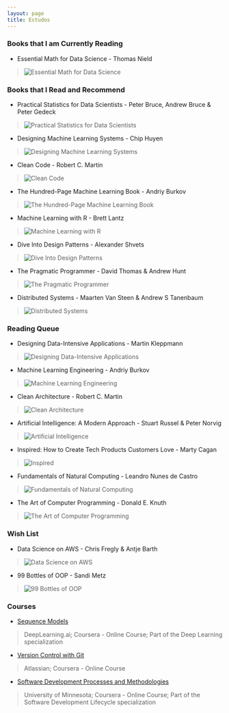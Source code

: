 ```yaml
---
layout: page
title: Estudos
---
```


### Books that I am Currently Reading

- Essential Math for Data Science - Thomas Nield

> ![Essential Math for Data Science](https://i.gr-assets.com/images/S/compressed.photo.goodreads.com/books/1620715594i/51763086._SX50_.jpg)

### Books that I Read and Recommend

- Practical Statistics for Data Scientists - Peter Bruce, Andrew Bruce & Peter Gedeck

> ![Practical Statistics for Data Scientists](https://i.gr-assets.com/images/S/compressed.photo.goodreads.com/books/1587495766i/48816585._SX50_.jpg) 

- Designing Machine Learning Systems - Chip Huyen

> ![Designing Machine Learning Systems](https://i.gr-assets.com/images/S/compressed.photo.goodreads.com/books/1653945265i/60715378._SX50_.jpg) 

- Clean Code - Robert C. Martin

> ![Clean Code](https://i.gr-assets.com/images/S/compressed.photo.goodreads.com/books/1436202607i/3735293._SX50_.jpg) 

- The Hundred-Page Machine Learning Book - Andriy Burkov

> ![The Hundred-Page Machine Learning Book](https://i.gr-assets.com/images/S/compressed.photo.goodreads.com/books/1546285613i/43190851._SX50_.jpg) 

- Machine Learning with R - Brett Lantz

> ![Machine Learning with R](https://i.gr-assets.com/images/S/compressed.photo.goodreads.com/books/1395601758i/18859629._SX50_.jpg) 

- Dive Into Design Patterns - Alexander Shvets

> ![Dive Into Design Patterns](https://i.gr-assets.com/images/S/compressed.photo.goodreads.com/books/1543945452i/43125355._SX50_.jpg)

- The Pragmatic Programmer - David Thomas & Andrew Hunt

> ![The Pragmatic Programmer](https://i.gr-assets.com/images/S/compressed.photo.goodreads.com/books/1401432508i/4099._SX50_.jpg) 

- Distributed Systems - Maarten Van Steen & Andrew S Tanenbaum

> ![Distributed Systems](https://i.gr-assets.com/images/S/compressed.photo.goodreads.com/books/1347701966i/405614._SX50_.jpg) 

### Reading Queue

- Designing Data-Intensive Applications - Martin Kleppmann

> ![Designing Data-Intensive Applications](https://i.gr-assets.com/images/S/compressed.photo.goodreads.com/books/1415816873i/23463279._SX50_.jpg) 

- Machine Learning Engineering - Andriy Burkov

> ![Machine Learning Engineering](https://i.gr-assets.com/images/S/compressed.photo.goodreads.com/books/1599592043i/55275944._SX50_.jpg) 

- Clean Architecture - Robert C. Martin

> ![Clean Architecture](https://i.gr-assets.com/images/S/compressed.photo.goodreads.com/books/1471680093i/18043011._SX50_.jpg) 

- Artificial Intelligence: A Modern Approach - Stuart Russel & Peter Norvig

> ![Artificial Intelligence](https://i.gr-assets.com/images/S/compressed.photo.goodreads.com/books/1385600294i/27543._SX50_.jpg) 
 
- Inspired: How to Create Tech Products Customers Love - Marty Cagan

> ![Inspired](https://i.gr-assets.com/images/S/compressed.photo.goodreads.com/books/1496058487i/35249663._SY75_.jpg) 

- Fundamentals of Natural Computing - Leandro Nunes de Castro

> ![Fundamentals of Natural Computing](https://i.gr-assets.com/images/S/compressed.photo.goodreads.com/books/1356188279i/2022909._SY75_.jpg) 

- The Art of Computer Programming - Donald E. Knuth

> ![The Art of Computer Programming](https://i.gr-assets.com/images/S/compressed.photo.goodreads.com/books/1388242904i/112247._SX50_.jpg)

### Wish List

- Data Science on AWS - Chris Fregly & Antje Barth

> ![Data Science on AWS](https://i.gr-assets.com/images/S/compressed.photo.goodreads.com/books/1620719678i/55769407._SX50_.jpg)

- 99 Bottles of OOP - Sandi Metz

> ![99 Bottles of OOP](https://i.gr-assets.com/images/S/compressed.photo.goodreads.com/books/1477514056i/31183020._SX50_.jpg) 

### Courses

- [Sequence Models](https://www.coursera.org/learn/nlp-sequence-models?specialization=deep-learning#syllabus)

> DeepLearning.ai; Coursera - Online Course; Part of the Deep Learning specialization

- [Version Control with Git](https://www.coursera.org/learn/version-control-with-git/)

> Atlassian; Coursera - Online Course

- [Software Development Processes and Methodologies](https://www.coursera.org/learn/software-processes/)

> University of Minnesota; Coursera - Online Course; Part of the Software Development Lifecycle specialization
